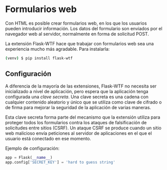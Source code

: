 # Formularios web

Con HTML es posible crear formularios web, en los que los usuarios pueden introducir información. Los datos del formulario son enviados por el navegador web al servidor, normalmente en forma de solicitud POST.

La extensión Flask-WTF hace que trabajar con formularios web sea una experiencia mucho más agradable. Para instalarla:
```bash
(venv) $ pip install flask-wtf
```


## Configuración

A diferencia de la mayoría de las extensiones, Flask-WTF no necesita ser inicializado a nivel de aplicación, pero espera que la aplicación tenga configurada una *clave secreta*. Una clave secreta es una cadena con cualquier contenido aleatorio y único que se utiliza como clave de cifrado o de firma para mejorar la seguridad de la aplicación de varias maneras. 

Esta clave secreta forma parte del mecanismo que la extensión utiliza para proteger todos los formularios contra los ataques de falsificación de solicitudes entre sitios (CSRF). Un ataque CSRF se produce cuando un sitio web malicioso envía peticiones al servidor de aplicaciones en el que el usuario está conectado en ese momento.


Ejemplo de configuración:
```python
app = Flask(__name__)
app.config['SECRET_KEY'] = 'hard to guess string'
```
